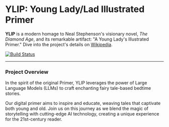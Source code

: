 # YLIP: Young Lady/Lad Illustrated Primer

**YLIP** is a modern homage to Neal Stephenson's visionary novel, *The Diamond Age*, 
and its remarkable artifact: "A Young Lady's Illustrated Primer." 
Dive into the project's details on [Wikipedia](https://en.wikipedia.org/wiki/The_Diamond_Age).

[![Build Status](https://github.com/leok7v/joke/actions/workflows/build-on-push.yml/badge.svg)](https://github.com/leok7v/joke/actions/workflows/build-on-push.yml)

---

### Project Overview

In the spirit of the original Primer, YLIP leverages the power of 
Large Language Models (LLMs) to craft enchanting fairy tale-based 
bedtime stories. 

Our digital primer aims to inspire and educate, weaving tales that 
captivate both young and old. Join us on this journey as we blend 
the magic of storytelling with cutting-edge AI technology, 
creating a unique experience for the 21st-century reader.
